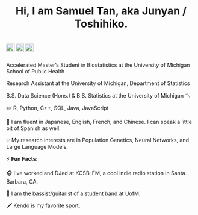 <h1 align="center">Hi, I am Samuel Tan, aka Junyan / Toshihiko.</h1>

<br/>



<a href="https://www.linkedin.com/in/samuel-tan-b00606221">
<img align="left" alt="Saket Prag" width="22px" src="https://cdn.jsdelivr.net/npm/simple-icons@v3/icons/linkedin.svg" />
</a>
<a href="https://www.instagram.com/toshihiko_tan/">
<img align="left" alt="Saket Prag" width="22px" src="https://cdn.jsdelivr.net/npm/simple-icons@v3/icons/instagram.svg" />
</a>
<a href="mailto:tansam@umich.edu">
<img align="left" alt="Saket Prag | Twitter" width="22px" src="https://cdn.jsdelivr.net/npm/simple-icons@v3/icons/gmail.svg" />
</a>
<br />

<br />

Accelerated Master’s Student in Biostatistics at the University of Michigan School of Public Health

Research Assistant at the University of Michigan, Department of Statistics

B.S. Data Science (Hons.) & B.S. Statistics at the University of Michigan 〽️


✏️ R, Python, C++, SQL, Java, JavaScript


💬 I am fluent in Japanese, English, French, and Chinese. I can speak a little bit of Spanish as well.


💡 My research interests are in Population Genetics, Neural Networks, and Large Language Models.


⚡ **Fun Facts:**

🎧 I've worked and DJed at KCSB-FM, a cool indie radio station in Santa Barbara, CA.

🎸 I am the bassist/guitarist of a student band at UofM.

🗡️ Kendo is my favorite sport.

<!--
**Toshihiko-tan/Toshihiko-tan** is a ✨ _special_ ✨ repository because its `README.md` (this file) appears on your GitHub profile.

Here are some ideas to get you started:

- 🔭 I’m currently working on ...
- 🌱 I’m currently learning ...
- 👯 I’m looking to collaborate on ...
- 🤔 I’m looking for help with ...
- 💬 Ask me about ...
- 📫 How to reach me: ...
- 😄 Pronouns: ...
- ⚡ Fun fact: ...
-->
